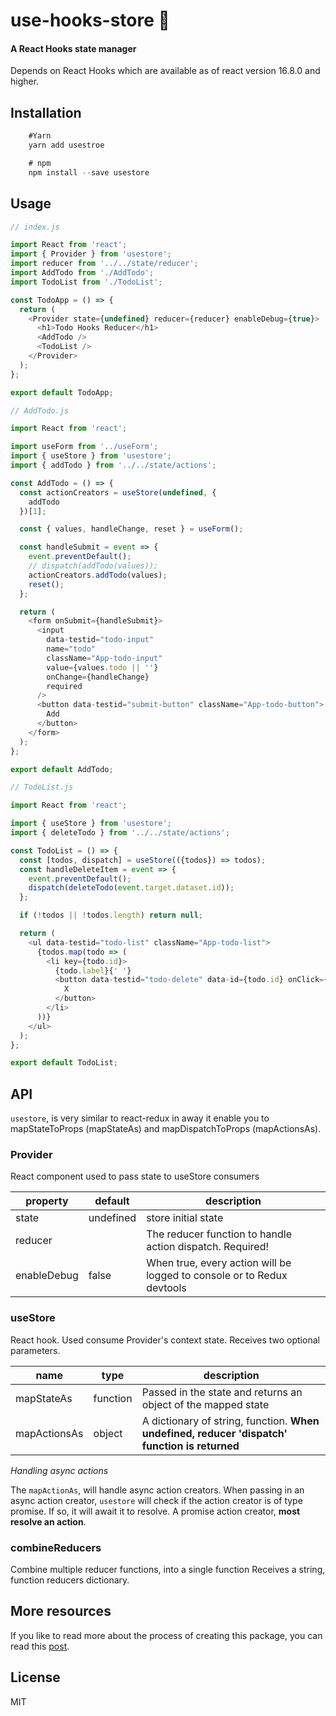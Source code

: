 # use-hooks-store 🏪
#### A React Hooks state manager

Depends on React Hooks which are available as of react version 16.8.0 and higher.

## Installation
```js
    #Yarn
    yarn add usestroe

    # npm
    npm install --save usestore
```

## Usage

```js
// index.js

import React from 'react';
import { Provider } from 'usestore';
import reducer from '../../state/reducer';
import AddTodo from './AddTodo';
import TodoList from './TodoList';

const TodoApp = () => {
  return (
    <Provider state={undefined} reducer={reducer} enableDebug={true}>
      <h1>Todo Hooks Reducer</h1>
      <AddTodo />
      <TodoList />
    </Provider>
  );
};

export default TodoApp;
```
```js
// AddTodo.js

import React from 'react';

import useForm from '../useForm';
import { useStore } from 'usestore';
import { addTodo } from '../../state/actions';

const AddTodo = () => {
  const actionCreators = useStore(undefined, {
    addTodo
  })[1];

  const { values, handleChange, reset } = useForm();

  const handleSubmit = event => {
    event.preventDefault();
    // dispatch(addTodo(values));
    actionCreators.addTodo(values);
    reset();
  };

  return (
    <form onSubmit={handleSubmit}>
      <input
        data-testid="todo-input"
        name="todo"
        className="App-todo-input"
        value={values.todo || ''}
        onChange={handleChange}
        required
      />
      <button data-testid="submit-button" className="App-todo-button">
        Add
      </button>
    </form>
  );
};

export default AddTodo;
```
```js
// TodoList.js

import React from 'react';

import { useStore } from 'usestore';
import { deleteTodo } from '../../state/actions';

const TodoList = () => {
  const [todos, dispatch] = useStore(({todos}) => todos);
  const handleDeleteItem = event => {
    event.preventDefault();
    dispatch(deleteTodo(event.target.dataset.id));
  };

  if (!todos || !todos.length) return null;

  return (
    <ul data-testid="todo-list" className="App-todo-list">
      {todos.map(todo => (
        <li key={todo.id}>
          {todo.label}{' '}
          <button data-testid="todo-delete" data-id={todo.id} onClick={handleDeleteItem}>
            X
          </button>
        </li>
      ))}
    </ul>
  );
};

export default TodoList;

```

## API

`usestore`, is very similar to react-redux in away it enable you to mapStateToProps (mapStateAs) and mapDispatchToProps (mapActionsAs).

### Provider
React component used to pass state to useStore consumers

| property| default | description |
| ------ | ------ | ------ |
| state | undefined | store initial state |
| reducer | | The reducer function to handle action dispatch. Required! |
| enableDebug | false | When true, every action will be logged to console or to Redux devtools |

### useStore
React hook. Used consume Provider's context state.
Receives two optional parameters.

| name| type | description |
| ------ | ------ | ------ |
| mapStateAs | function | Passed in the state and returns an object of the mapped state  |
| mapActionsAs | object | A dictionary of string, function. **When undefined, reducer 'dispatch' function is returned** |


*Handling async actions*

The `mapActionAs`, will handle async action creators.
When passing in an async action creator, `usestore` will check if the action creator is of type promise. If so, it will await it to resolve.
A promise action creator, **most resolve an action**.

### combineReducers
Combine multiple reducer functions, into a single function
Receives a string, function reducers dictionary.

## More resources

If you like to read more about the process of creating this package, you can read this [post](http://www.one.co.il).

## License
MIT
